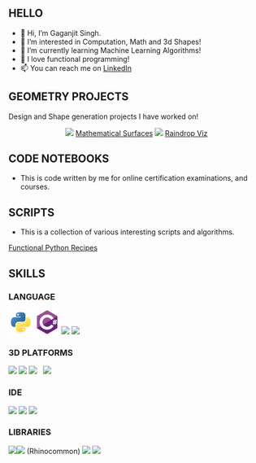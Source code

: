 ## HELLO

- 👋 Hi, I’m Gaganjit Singh.
- 👀 I’m interested in Computation, Math and 3d Shapes!
- 🌱 I’m currently learning Machine Learning Algorithms!
- 💞️ I love functional programming!
- 📫 You can reach me on [LinkedIn](https://www.linkedin.com/in/gaganjit-singh-9a9b0814)


<!---
gasingh/gasingh is a ✨ special ✨ repository because its `README.md` (this file) appears on your GitHub profile.
You can click the Preview link to take a look at your changes.
--->

## GEOMETRY PROJECTS

Design and Shape generation projects I have worked on!

<p align="center">

<img src="https://user-images.githubusercontent.com/6398561/145767247-bce844ce-658b-47ab-8060-0384c6439a91.jpg" width="700">
<a href=https://github.com/gasingh/surfaceViz>Mathematical Surfaces</a>

<img src="https://user-images.githubusercontent.com/6398561/178242913-05ff3c27-13cf-4988-af42-a4fddca4dcf3.JPG" width="700">
<a href=https://github.com/gasingh/raindropViz>Raindrop Viz</a>

</p>




## CODE NOTEBOOKS

- This is code written by me for online certification examinations, and courses.

## SCRIPTS

- This is a collection of various interesting scripts and algorithms.

[Functional Python Recipes](https://github.com/gasingh/functionalPythonRecipes)

## SKILLS

### LANGUAGE
<img src="https://raw.githubusercontent.com/devicons/devicon/master/icons/python/python-original.svg" width="48"> <img src="https://raw.githubusercontent.com/devicons/devicon/master/icons/csharp/csharp-original.svg" width="48">
<img src= "https://styles.redditmedia.com/t5_2rs9m/styles/communityIcon_obszzg8ln9u31.png" width= 52>
<img src= "https://i.ytimg.com/vi/On42TxTGrpk/maxresdefault.jpg" width = 80 >

### 3D PLATFORMS
<img src= "https://cdn.sprutcam.com/wp-content/uploads/2019/09/Rhinoceros.svg" width=80> <img src= "https://miro.medium.com/max/720/1*aSoFS55iruyzbrLRh8Ltvg.webp" width= 150>
<img src= "https://edu.3ds.com/sites/default/files/2016-03/3DS_CATIA-V5_icon_512.jpg" width =80> &nbsp; <img src= "https://www.bim42.com/assets/2012/06/gtcdigitalprojectsplash.jpg" height=80>

### IDE

<img src= "https://miro.medium.com/max/720/1*7psySrYSfKtSUKMkCAT1Iw.webp" width=160> 
<img src= "https://developer.rhino3d.com/images/ghpython-component.png" width=160> 
<img src= "http://james-ramsden.com/wp-content/uploads/2015/05/grasshopper-change-slider-colour.png" width=160>

### LIBRARIES

<img src= "https://developer.rhino3d.com/images/grasshopper-guides-col1.png" width=80><img src= "https://developer.rhino3d.com/images/rhinocommon-guides-col1.png" width=80> (Rhinocommon)
<img src= "https://upload.wikimedia.org/wikipedia/commons/thumb/3/31/NumPy_logo_2020.svg/1024px-NumPy_logo_2020.svg.png?20200723114325" width=150>
<img src= "https://upload.wikimedia.org/wikipedia/commons/thumb/e/ed/Pandas_logo.svg/1024px-Pandas_logo.svg.png?20200209204934" width=150>






